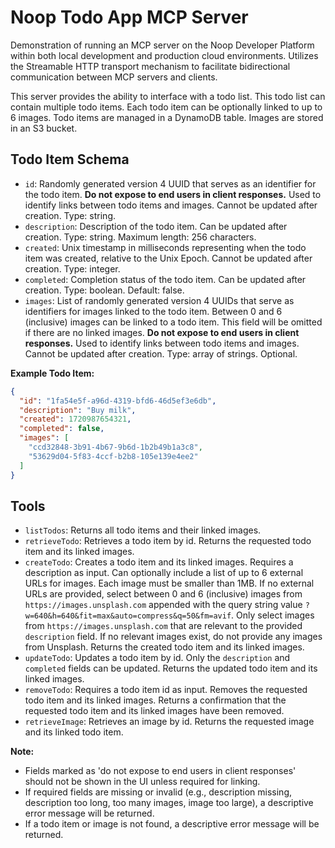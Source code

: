 # Noop Todo App MCP Server

Demonstration of running an MCP server on the Noop Developer Platform within both local development and production cloud environments. Utilizes the Streamable HTTP transport mechanism to facilitate bidirectional communication between MCP servers and clients.

This server provides the ability to interface with a todo list. This todo list can contain multiple todo items. Each todo item can be optionally linked to up to 6 images. Todo items are managed in a DynamoDB table. Images are stored in an S3 bucket.

## Todo Item Schema

- `id`: Randomly generated version 4 UUID that serves as an identifier for the todo item. **Do not expose to end users in client responses.** Used to identify links between todo items and images. Cannot be updated after creation. Type: string.
- `description`: Description of the todo item. Can be updated after creation. Type: string. Maximum length: 256 characters.
- `created`: Unix timestamp in milliseconds representing when the todo item was created, relative to the Unix Epoch. Cannot be updated after creation. Type: integer.
- `completed`: Completion status of the todo item. Can be updated after creation. Type: boolean. Default: false.
- `images`: List of randomly generated version 4 UUIDs that serve as identifiers for images linked to the todo item. Between 0 and 6 (inclusive) images can be linked to a todo item. This field will be omitted if there are no linked images. **Do not expose to end users in client responses.** Used to identify links between todo items and images. Cannot be updated after creation. Type: array of strings. Optional.

**Example Todo Item:**

```json
{
  "id": "1fa54e5f-a96d-4319-bfd6-46d5ef3e6db",
  "description": "Buy milk",
  "created": 1720987654321,
  "completed": false,
  "images": [
    "ccd32848-3b91-4b67-9b6d-1b2b49b1a3c8",
    "53629d04-5f83-4ccf-b2b8-105e139e4ee2"
  ]
}
```

## Tools

- `listTodos`: Returns all todo items and their linked images.
- `retrieveTodo`: Retrieves a todo item by id. Returns the requested todo item and its linked images.
- `createTodo`: Creates a todo item and its linked images. Requires a description as input. Can optionally include a list of up to 6 external URLs for images. Each image must be smaller than 1MB. If no external URLs are provided, select between 0 and 6 (inclusive) images from `https://images.unsplash.com` appended with the query string value `?w=640&h=640&fit=max&auto=compress&q=50&fm=avif`. Only select images from `https://images.unsplash.com` that are relevant to the provided `description` field. If no relevant images exist, do not provide any images from Unsplash. Returns the created todo item and its linked images.
- `updateTodo`: Updates a todo item by id. Only the `description` and `completed` fields can be updated. Returns the updated todo item and its linked images.
- `removeTodo`: Requires a todo item id as input. Removes the requested todo item and its linked images. Returns a confirmation that the requested todo item and its linked images have been removed.
- `retrieveImage`: Retrieves an image by id. Returns the requested image and its linked todo item.

**Note:**

- Fields marked as 'do not expose to end users in client responses' should not be shown in the UI unless required for linking.
- If required fields are missing or invalid (e.g., description missing, description too long, too many images, image too large), a descriptive error message will be returned.
- If a todo item or image is not found, a descriptive error message will be returned.
